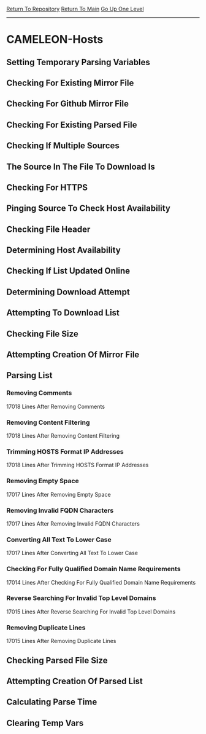 [Return To Repository](https://github.com/deathbybandaid/piholeparser/)
[Return To Main](https://github.com/deathbybandaid/piholeparser/blob/master/RecentRunLogs/Mainlog.md)
[Go Up One Level](https://github.com/deathbybandaid/piholeparser/blob/master/RecentRunLogs/TopLevelScripts/30-Processing-Blacklists.md)
____________________________________
# CAMELEON-Hosts
## Setting Temporary Parsing Variables
## Checking For Existing Mirror File
## Checking For Github Mirror File
## Checking For Existing Parsed File
## Checking If Multiple Sources
## The Source In The File To Download Is
## Checking For HTTPS
## Pinging Source To Check Host Availability
## Checking File Header
## Determining Host Availability
## Checking If List Updated Online
## Determining Download Attempt
## Attempting To Download List
## Checking File Size
## Attempting Creation Of Mirror File
## Parsing List
### Removing Comments
17018 Lines After Removing Comments
### Removing Content Filtering
17018 Lines After Removing Content Filtering
### Trimming HOSTS Format IP Addresses
17018 Lines After Trimming HOSTS Format IP Addresses
### Removing Empty Space
17017 Lines After Removing Empty Space
### Removing Invalid FQDN Characters
17017 Lines After Removing Invalid FQDN Characters
### Converting All Text To Lower Case
17017 Lines After Converting All Text To Lower Case
### Checking For Fully Qualified Domain Name Requirements
17014 Lines After Checking For Fully Qualified Domain Name Requirements
### Reverse Searching For Invalid Top Level Domains
17015 Lines After Reverse Searching For Invalid Top Level Domains
### Removing Duplicate Lines
17015 Lines After Removing Duplicate Lines
## Checking Parsed File Size
## Attempting Creation Of Parsed List
## Calculating Parse Time
## Clearing Temp Vars

